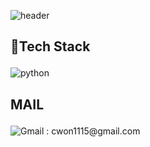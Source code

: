 ![header](https://capsule-render.vercel.app/api?type=Cylinder&color=191970&customColorList=0&height=200&section=header&text=Chaewon_Oh&fontColor=FFE2A7&animation=twinkling&stroke=FFA07A&strokeWidth=3&desc=HELLO%20WORLD%20&descAlign=65&descAlignY=72&fontAlignY=48&descSize=25)

## 🔧Tech Stack </p>
![python](https://img.shields.io/badge/python-F0F8FF?style=flat-square&logo=#3776AB&logoColor=white)   



## MAIL</p>
![Gmail : cwon1115@gmail.com](https://img.shields.io/badge/Gmail-FFE4E1?style=flat-square)
